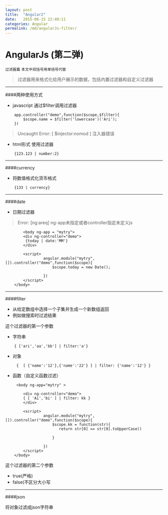 ```yaml
---
layout: post
title:  "Angular2"
date:   2015-06-15 22:40:11
categories: Angular
permalink: /md/angularJs-filter/
---
```



AngularJs (第二弹)
===

`过滤器篇`
`本文中双括号用单括号代替`

> 过滤器用来格式化给用户展示的数据，包括内置过滤器和自定义过滤器

---
####两种使用方式
- javascript 通过$filter调用过滤器

```
	app.controller("demo",function($scope,$filter){
		$scope.name = $filter('lowercase')('Ari');
	})
```

> Uncaught Error: [ $injector:nomod ]
> 注入器错误

- html形式 使用过滤器

```
	{123.123 | number:2}
```

---

####currency

- 将数值格式化货币格式

```
	{133 | currency}
```

---

####date

- 日期过滤器

> Error: [ng:areq]
> ng-app未指定或者controller指定未定义js

```
		<body ng-app = "mytry">
        <div ng-controller="demo">
         {today | date:'MM'}
        </div>

        <script>
                 angular.module("mytry",[]).controller("demo",function($scope){
                     $scope.today = new Date();

                 })
        </script>
    </body>
```

---

####filter
- 从给定数组中选择一个子集并生成一个新数组返回
- 例如做搜索时过滤结果

这个过滤器的第一个参数
- 字符串

```
	{ ['ari','aa','bb'] | filter:'a'}
```
- 对象

```
	 {  [ {'name':'12'},{'name':'22'} ] | filter: {'name':'12'} }
```

- 函数（自定义函数过滤）

```
	 <body ng-app="mytry" >

        <div ng-controller="demo">
        { [ 'Ai','bi' ] | filter: kk }
        </div>

        <script>
                 angular.module("mytry",[]).controller("demo",function($scope){
                     $scope.kk = function(str){
                        return str[0] == str[0].toUpperCase()

                     }

                 })
        </script>
    </body>
```

这个过滤器的第二个参数

- true(严格)
- false(不区分大小写

---

####json

将对象过滤成json字符串
